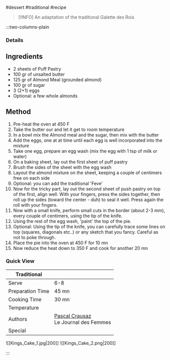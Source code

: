 #dessert #traditional #recipe

> [!INFO]
> An adaptation of the traditional Galette des Rois

:::two-columns-plain

### Details
## Ingredients

- 2 sheets of Puff Pastry
- 100 gr of unsalted butter
- 125 gr of Almond Meal (grounded almond)
- 100 gr of sugar
- 3 (2+1) eggs
- Optional: a few whole almonds


## Method

1. Pre-heat the oven at 450 F
2. Take the butter our and let it get to room temperature
3. In a bowl mix the Almond meal and the sugar, then mix with the butter
4. Add the eggs, one at at time until each egg is well incorporated into the mixture
5. Take one egg, prepare an egg wash (mix the egg with 1 tsp of milk or water)
6. On a baking sheet, lay out the first sheet of puff pastry
7. Brush the sides of the sheet with the egg wash
8. Layout the almond mixture on the sheet, keeping a couple of centimers free on each side
9. Optional: you can add the traditional 'Feve'
10. Now for the tricky part, lay out the second sheet of push pastry on top of the first, align well. With your fingers, press the sides together, then roll up the sides (toward the center - duh) to seal it well. Press again the roll with your fingers.
11. Now with a small knife, perform small cuts in the border (about 2-3 mm), every couple of centimers, using the tip of the knife.
12. Using the rest of the egg wash, 'paint' the top of the pie.
13. Optional: Using the tip of the knife, you can carefully trace some lines on top (squares, diagonals etc..) or any sketch that you fancy. Careful as not to poke through.
14. Place the pie into the oven at 450 F for 10 mn
15. Now reduce the heat down to 350 F and cook for another 20 mn


  




### Quick View
| Traditional      |                                                |
| ---------------- | ---------------------------------------------- |
| Serve            | 6-8                                            |
| Preparation Time | 45 mn                                          |
| Cooking Time     | 30 mn                                          |
| Temperature      |                                                |
| Authors          | [Pascal Crausaz](mailto:pascal@askpascal.com)  <br>Le Journal des Femmes |
| Special          |                                                |

![[Kings_Cake_1.jpg|200]]
![[Kings_Cake_2.png|200]]

:::

